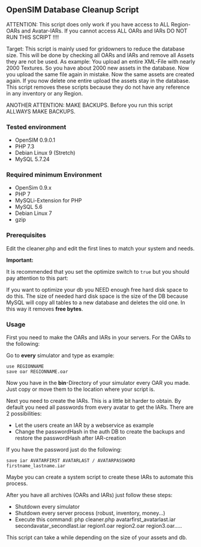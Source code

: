## OpenSIM Database Cleanup Script

ATTENTION: This script does only work if you have access to ALL Region-OARs and Avatar-IARs. If you cannot access ALL OARs and IARs DO NOT RUN THIS SCRIPT !!!!

Target: This script is mainly used for gridowners to reduce the database size. This will be done by checking all OARs and IARs and remove all Assets they are not be used.
As example: You upload an entire XML-File with nearly 2000 Textures. So you have about 2000 new assets in the database. Now you upload the same file again in mistake. Now the same assets are created again. If you now delete one entire upload the assets stay in the database. This script removes these scripts because they do not have any reference in any inventory or any Region.

ANOTHER ATTENTION: MAKE BACKUPS. Before you run this script ALLWAYS MAKE BACKUPS.

### Tested environment

* OpenSIM 0.9.0.1
* PHP 7.3
* Debian Linux 9 (Stretch)
* MySQL 5.7.24

### Required minimum Environment

* OpenSim 0.9.x
* PHP 7
* MySQLi-Extension for PHP
* MySQL 5.6
* Debian Linux 7
* gzip

### Prerequisites

Edit the cleaner.php and edit the first lines to match your system and needs.

**Important:**

It is recommended that you set the optimize switch to ```true``` but you should pay attention to this part:

If you want to optimize your db you NEED enough free hard disk space to do this. The size of needed hard disk space is the size of the DB because MySQL will copy all tables to a new database and deletes the old one. In this way it removes **free bytes**.

### Usage

First you need to make the OARs and IARs in your servers. For the OARs to the following:

Go to **every** simulator and type as example:

```
use REGIONNAME
save oar REGIONNAME.oar
```

Now you have in the **bin**-Directory of your simulator every OAR you made. Just copy or move them to the location where your script is.

Next you need to create the IARs. This is a little bit harder to obtain. By default you need all passwords from every avatar to get the IARs. There are 2 possibilities:

* Let the users create an IAR by a webservice as example
* Change the passwordHash in the auth DB to create the backups and restore the passwordHash after IAR-creation

If you have the password just do the following:

```
save iar AVATARFIRST AVATARLAST / AVATARPASSWORD firstname_lastname.iar
```

Maybe you can create a system script to create these IARs to automate this process.

After you have all archives (OARs and IARs) just follow these steps:

* Shutdown every simulator
* Shutdown every server process (robust, inventory, money...)
* Execute this command: php cleaner.php avatarfirst_avatarlast.iar secondavatar_secondlast.iar region1.oar region2.oar region3.oar.....

This script can take a while depending on the size of your assets and db.
